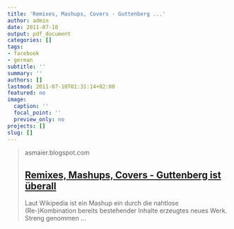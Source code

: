 ```yaml
---
title: 'Remixes, Mashups, Covers - Guttenberg ...'
author: admin
date: 2011-07-10
output: pdf_document
categories: []
tags:
- facebook
- german
subtitle: ''
summary: ''
authors: []
lastmod: 2011-07-10T01:31:14+02:00
featured: no
image:
  caption: ''
  focal_point: ''
  preview_only: no
projects: []
slug: []
---
```


> asmaier.blogspot.com
> ## [Remixes, Mashups, Covers - Guttenberg ist überall](http://asmaier.blogspot.com/2011/07/remixes-mashups-covers-guttenberg-ist.html)
>
>  Laut Wikipedia ist ein Mashup   ein durch die nahtlose (Re-)Kombination bereits bestehender Inhalte erzeugtes neues Werk. Streng genommen ...

